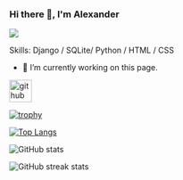 ### Hi there 👋, I'm Alexander
![](https://csscl.ru/images/prog.jpg)


Skills: Django / SQLite/ Python / HTML / CSS

- 🔭 I’m currently working on this page. 


[<img src='https://cdn.jsdelivr.net/npm/simple-icons@3.0.1/icons/github.svg' alt='github' height='40'>](https://github.com/Valievx)  

[![trophy](https://github-profile-trophy.vercel.app/?username=Valievx)](https://github.com/ryo-ma/github-profile-trophy)

[![Top Langs](https://github-readme-stats.vercel.app/api/top-langs/?username=Valievx)](https://github.com/anuraghazra/github-readme-stats)

![GitHub stats](https://github-readme-stats.vercel.app/api?username=Valievx&show_icons=true)  

![GitHub streak stats](https://streak-stats.demolab.com/?user=Valievx)  

